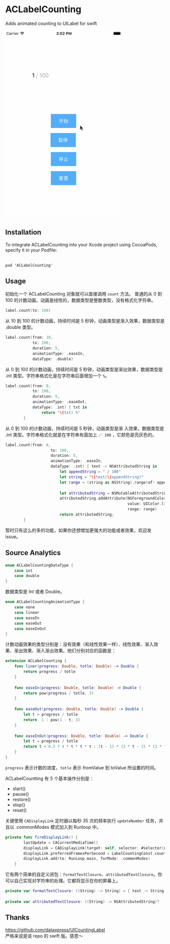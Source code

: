 # ACLabelCounting
Adds animated counting to UILabel for swift

![](ACLabelCounting.gif)

## Installation

To integrate ACLabelCounting into your Xcode project using CocoaPods, specify it in your Podfile:

```swift

pod 'ACLabelCounting'

```

## Usage
初始化一个 ACLabelCounting 对象就可以直接调用 `count` 方法。
普通的从 0 到 100 的计数动画，动画是线性的，数据类型是整数类型，没有格式化字符串。  

``` swift
label.count(to: 100)
```
从 10 到 100 的计数动画，持续时间是 5 秒钟，动画类型是渐入效果，数据类型是 .double 类型。

``` swift
label.count(from: 10,
            to: 100,
            duration: 5,
            animationType: .easeIn,
		    dataType: .double)
```
从 0 到 100 的计数动画，持续时间是 5 秒钟，动画类型是渐出效果，数据类型是 .int 类型。字符串格式化是在字符串后面增加一个 `%`。

``` swift
label.count(from: 0,
            to: 100,
            duration: 5,
            animationType: .easeOut,
            dataType: .int) { txt in
                return "\(txt) %"
        }
```
从 0 到 100 的计数动画，持续时间是 5 秒钟，动画类型是渐 入效果，数据类型是 .int 类型。字符串格式化就是在字符串有面加上 `／ 100` ，它颜色是亮灰色的。

``` swift
label.count(from: 0,
                    to: 100,
                    duration: 5,
                    animationType: .easeIn,
                    dataType: .int) { text -> NSAttributedString in
                        let appendString = " / 100"
                        let string = "\(text)\(appendString)"
                        let range = (string as NSString).range(of: appendString)
                        
                        let attributedString = NSMutableAttributedString(string: string)
                        attributedString.addAttribute(NSForegroundColorAttributeName,
                                                      value: UIColor.lightGray,
                                                      range: range)
                        return attributedString;
        }

```
暂时只有这么的多的功能，如果你还想增加更强大的功能或者效果，欢迎发 issue。
 
## Source Analytics

``` swift
enum ACLabelCountingDataType {
    case int
    case double
}
```
数据类型是 Int 或者 Double。

``` swift
enum ACLabelCountingAnimationType {
    case none
    case linear
    case easeIn
    case easeOut
    case easeInOut
}
```
计数动画效果的类型分别是：没有效果（和线性效果一样）、线性效果、渐入效果、渐出效果、渐入渐出效果。他们分别对应的函数是：

``` swift
extension ACLabelCounting {
    func liner(progress: Double, totle: Double) -> Double {
        return progress / totle
    }
    
    func easeIn(progress: Double, totle: Double) -> Double {
        return pow(progress / totle, 3)
    }
    
    func easeOut(progress: Double, totle: Double) -> Double {
        let t = progress / totle
        return  1 - pow(1 - t, 3)
    }
    
    func easeInOut(progress: Double, totle: Double) -> Double {
        let t = progress / totle
        return t < 0.5 ? 4 * t * t * t : (t - 1) * (2 * t - 2) * (2 * t - 2) + 1
    }
}
```
`progress` 表示计数的进度，`totle` 表示 fromValue 到 toValue 所设置的时间。

ACLabelCountting 有 5 个基本操作分别是：

- start()
- pause()
- restore()
- stop()
- reset()

关键使用 `CADisplayLink` 定时器以每秒 35 次的频率执行 `updateNumber` 任务，并且以 .commonModes 模式加入到 Runloop 中。

``` swift
private func fireDisplayLink() {
        lastUpdate = CACurrentMediaTime()
        displayLink = CADisplayLink(target: self, selector: #selector(updateNumber))
        displayLink.preferredFramesPerSecond = LabelCountingConst.countRate
        displayLink.add(to: RunLoop.main, forMode: .commonModes)
    }
```

它有两个简单的自定义闭包：`formatTextClosure`、`attributedTextClosure`。你可以自己实现对字符串的处理。它都将显示在你的屏幕上。

``` swift
private var formatTextClosure: ((String) -> String) = { text -> String in return text }

private var attributedTextClosure: ((String) -> NSAttributedString)?
```
## Thanks
https://github.com/dataxpress/UICountingLabel  
严格来说是该 repo 的 swift 版。感恩～

